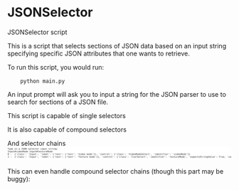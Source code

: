 # JSONSelector
JSONSelector script

This is a script that selects sections of JSON data based on an input string specifying specific JSON attributes that one wants to retrieve.

To run this script, you would run:
```
    python main.py
```

An input prompt will ask you to input a string for the JSON parser to use to search for sections of a JSON file.


This script is capable of single selectors




It is also capable of compound selectors




And selector chains
![alt text](./images/InputvideoModeInputtextureMode.png)



This can even handle compound selector chains (though this part may be buggy):


